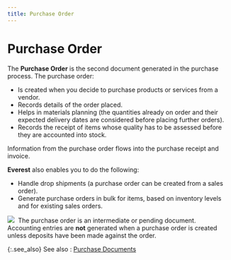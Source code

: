 ```yaml
---
title: Purchase Order
---
```


# Purchase Order


The **Purchase Order** is the second  document generated in the purchase process. The purchase order:

- Is created  when you decide to purchase products or services from a vendor.
- Records details  of the order placed.
- Helps in materials  planning (the quantities already on order and their expected delivery  dates are considered before placing further orders).
- Records the  receipt of items whose quality has to be assessed before they are accounted  into stock.



Information from the purchase order flows into the purchase receipt  and invoice.


**Everest** also enables you to  do the following:

- Handle drop  shipments (a purchase order can be created from a sales order).
- Generate purchase  orders in bulk for items, based on inventory levels and for existing sales  orders.



![]({{site.bp_baseurl}}/img/note.gif)  The  purchase order is an intermediate or pending document. Accounting entries  are **not** generated when a purchase  order is created unless deposits have been made against the order.


{:.see_also}
See also
: [Purchase  Documents]({{site.bp_baseurl}}/docs/sys/purch/purchase_documents_businesss_process_in_everest_content.html)

